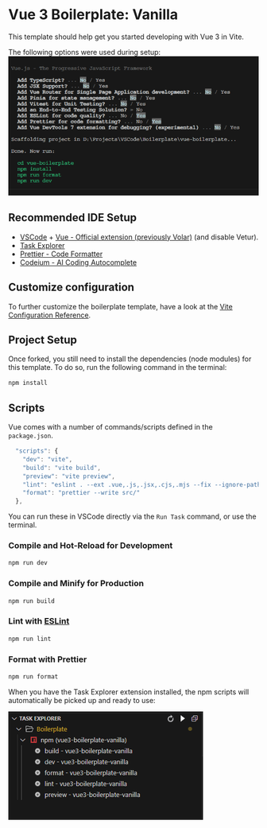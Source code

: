 # Vue 3 Boilerplate: Vanilla

This template should help get you started developing with Vue 3 in Vite.

The following options were used during setup:
![Image Description](./public/vue-boilerplate-vanilla.png)

## Recommended IDE Setup

- [VSCode](https://code.visualstudio.com/) + [Vue - Official extension (previously Volar)](https://marketplace.visualstudio.com/items?itemName=Vue.volar) (and disable Vetur).
- [Task Explorer](https://marketplace.visualstudio.com/items?itemName=spmeesseman.vscode-taskexplorer)
- [Prettier - Code Formatter](https://marketplace.visualstudio.com/items?itemName=esbenp.prettier-vscode)
- [Codeium - AI Coding Autocomplete](https://marketplace.visualstudio.com/items?itemName=Codeium.codeium)

## Customize configuration

To further customize the boilerplate template, have a look at the [Vite Configuration Reference](https://vitejs.dev/config/).

## Project Setup

Once forked, you still need to install the dependencies (node modules) for this template. To do so, run the following command in the terminal:

```sh
npm install
```

## Scripts

Vue comes with a number of commands/scripts defined in the `package.json`.

```js
  "scripts": {
    "dev": "vite",
    "build": "vite build",
    "preview": "vite preview",
    "lint": "eslint . --ext .vue,.js,.jsx,.cjs,.mjs --fix --ignore-path .gitignore",
    "format": "prettier --write src/"
  },
```

You can run these in VSCode directly via the `Run Task` command, or use the terminal.

### Compile and Hot-Reload for Development

```sh
npm run dev
```

### Compile and Minify for Production

```sh
npm run build
```

### Lint with [ESLint](https://eslint.org/)

```sh
npm run lint
```

### Format with Prettier

```sh
npm run format
```

When you have the Task Explorer extension installed, the npm scripts will automatically be picked up and ready to use:

![vue-boilerplate-task-explorer](./public/vue-boilerplate-task-explorer.png)
